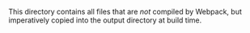 This directory contains all files that are _not_ compiled by Webpack, but
imperatively copied into the output directory at build time.
